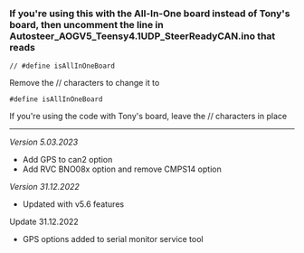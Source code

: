 ### If you're using this with the All-In-One board instead of Tony's board, then uncomment the line in Autosteer_AOGV5_Teensy4.1UDP_SteerReadyCAN.ino that reads

`// #define isAllInOneBoard`

Remove the // characters to change it to

`#define isAllInOneBoard`


If you're using the code with Tony's board, leave the // characters in place

---

*Version 5.03.2023*
- Add GPS to can2 option
- Add RVC BNO08x option and remove CMPS14 option

*Version 31.12.2022*  
- Updated with v5.6 features  

Update 31.12.2022  
- GPS options added to serial monitor service tool  
